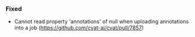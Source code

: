### Fixed

- Cannot read property 'annotations' of null when uploading annotations into a job
  (<https://github.com/cvat-ai/cvat/pull/7857>)
